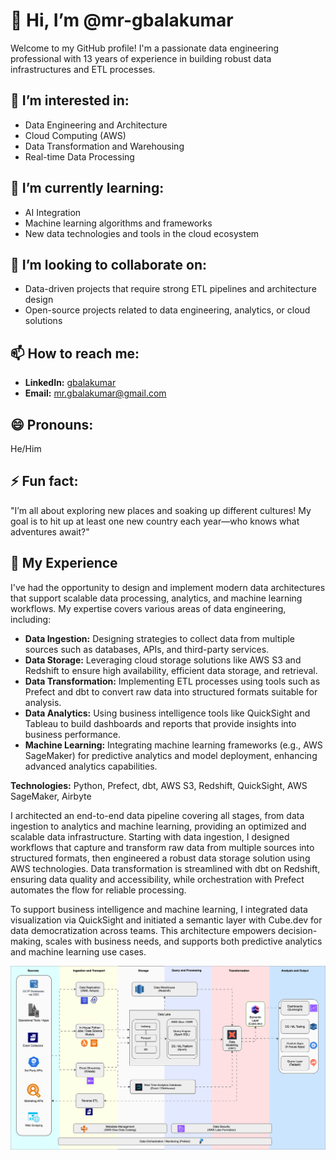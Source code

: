 # 👋 Hi, I’m @mr-gbalakumar

Welcome to my GitHub profile! I'm a passionate data engineering professional with 13 years of experience in building robust data infrastructures and ETL processes. 

## 👀 I’m interested in:
- Data Engineering and Architecture
- Cloud Computing (AWS)
- Data Transformation and Warehousing
- Real-time Data Processing

## 🌱 I’m currently learning:
- AI Integration
- Machine learning algorithms and frameworks
- New data technologies and tools in the cloud ecosystem

## 💞️ I’m looking to collaborate on:
- Data-driven projects that require strong ETL pipelines and architecture design
- Open-source projects related to data engineering, analytics, or cloud solutions

## 📫 How to reach me:
- **LinkedIn:** [gbalakumar](https://www.linkedin.com/in/gbalakumar)
- **Email:** mr.gbalakumar@gmail.com

## 😄 Pronouns:
He/Him

## ⚡ Fun fact:
"I’m all about exploring new places and soaking up different cultures! My goal is to hit up at least one new country each year—who knows what adventures await?"

## 💼 My Experience

I've had the opportunity to design and implement modern data architectures that support scalable data processing, analytics, and machine learning workflows. My expertise covers various areas of data engineering, including:

- **Data Ingestion:** Designing strategies to collect data from multiple sources such as databases, APIs, and third-party services.
- **Data Storage:** Leveraging cloud storage solutions like AWS S3 and Redshift to ensure high availability, efficient data storage, and retrieval.
- **Data Transformation:** Implementing ETL processes using tools such as Prefect and dbt to convert raw data into structured formats suitable for analysis.
- **Data Analytics:** Using business intelligence tools like QuickSight and Tableau to build dashboards and reports that provide insights into business performance.
- **Machine Learning:** Integrating machine learning frameworks (e.g., AWS SageMaker) for predictive analytics and model deployment, enhancing advanced analytics capabilities.

**Technologies:** Python, Prefect, dbt, AWS S3, Redshift, QuickSight, AWS SageMaker, Airbyte

I architected an end-to-end data pipeline covering all stages, from data ingestion to analytics and machine learning, providing an optimized and scalable data infrastructure. Starting with data ingestion, I designed workflows that capture and transform raw data from multiple sources into structured formats, then engineered a robust data storage solution using AWS technologies. Data transformation is streamlined with dbt on Redshift, ensuring data quality and accessibility, while orchestration with Prefect automates the flow for reliable processing.

To support business intelligence and machine learning, I integrated data visualization via QuickSight and initiated a semantic layer with Cube.dev for data democratization across teams. This architecture empowers decision-making, scales with business needs, and supports both predictive analytics and machine learning use cases.


![Data Architecture Diagram](./data_architecture.drawio.svg)

<!---
mr-gbalakumar/mr-gbalakumar is a ✨ special ✨ repository because its `README.md` (this file) appears on your GitHub profile.
You can click the Preview link to take a look at your changes.
--->
